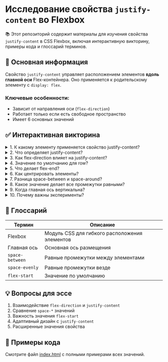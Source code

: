 # Исследование свойства `justify-content` во Flexbox

📚 Этот репозиторий содержит материалы для изучения свойства `justify-content` в CSS Flexbox, включая интерактивную викторину, примеры кода и глоссарий терминов.

## 📌 Основная информация
Свойство `justify-content` управляет расположением элементов **вдоль главной оси** Flex-контейнера. Оно применяется к родительскому элементу с `display: flex`.

### Ключевые особенности:
- Зависит от направления оси (`flex-direction`)
- Работает только если есть свободное пространство
- Имеет 6 основных значений

## ✅ Интерактивная викторина
<details>
<summary>1. К какому элементу применяется свойство justify-content?</summary>

**Ответ:** К родительскому Flex-контейнеру.
</details>

<details>
<summary>2. Что определяет justify-content?</summary>

**Ответ:** Распределение элементов вдоль главной оси.
</details>

<details>
<summary>3. Как flex-direction влияет на justify-content?</summary>

**Ответ:** Определяет направление главной оси (row/column).
</details>

<details>
<summary>4. Значение по умолчанию для row?</summary>

**Ответ:** `flex-start` (элементы у начала оси).
</details>

<details>
<summary>5. Что делает flex-end?</summary>

**Ответ:** Смещает элементы к концу оси.
</details>

<details>
<summary>6. Как центрировать элементы?</summary>

**Ответ:** Использовать `justify-content: center`.
</details>

<details>
<summary>7. Разница space-between и space-around?</summary>

**Ответ:**  
- `space-between` = равные промежутки между  
- `space-around` = равные отступы вокруг
</details>

<details>
<summary>8. Какое значение делает все промежутки равными?</summary>

**Ответ:** `space-evenly`.
</details>

<details>
<summary>9. Когда главная ось вертикальна?</summary>

**Ответ:** При `flex-direction: column`.
</details>

<details>
<summary>10. Почему важны эксперименты?</summary>

**Ответ:** Позволяют понять поведение в разных сценариях.
</details>

## 📖 Глоссарий
| Термин | Описание |
|--------|-----------|
| Flexbox | Модуль CSS для гибкого расположения элементов |
| Главная ось | Основная ось размещения |
| `space-between` | Равные промежутки между элементами |
| `space-evenly` | Равные промежутки везде |
| `flex-start` | Значение по умолчанию |

## 💡 Вопросы для эссе
1. Взаимодействие `flex-direction` и `justify-content`
2. Сравнение `space-*` значений
3. Важность значения `flex-start`
4. Адаптивный дизайн с `justify-content`
5. Расширенные значения свойства

## 🚀 Примеры кода
Смотрите файл [index.html](index.html) с полными примерами всех значений.